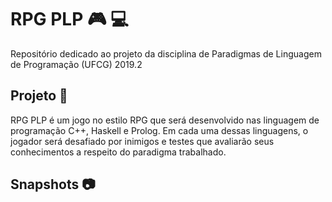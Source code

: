 # RPG PLP  :video_game: :computer:

Repositório dedicado ao  projeto da disciplina de Paradigmas de Linguagem de Programação (UFCG) 2019.2

## Projeto  :bookmark_tabs:
RPG PLP é um jogo no estilo RPG  que será desenvolvido nas linguagem de programação C++, Haskell e Prolog. Em cada uma dessas linguagens, o jogador será desafiado por inimigos e testes que avaliarão seus conhecimentos a respeito do paradigma trabalhado.   
## Snapshots :camera:




